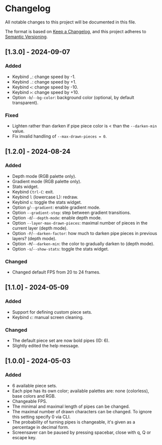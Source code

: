 # Changelog

All notable changes to this project will be documented in this file.

The format is based on [Keep a Changelog](https://keepachangelog.com/en/1.1.0/),
and this project adheres to [Semantic Versioning](https://semver.org/spec/v2.0.0.html).

## [1.3.0] - 2024-09-07

### Added

- Keybind `,`: change speed by -1.
- Keybind `.`: change speed by +1.
- Keybind `<`: change speed by -10.
- Keybind `>`: change speed by +10.
- Option `-b`/`--bg-color`: background color (optional, by default transparent).

### Fixed

- Lighten rather than darken if pipe piece color is < than the `--darken-min` value.
- Fix invalid handling of `--max-drawn-pieces = 0`.

## [1.2.0] - 2024-08-24

### Added

- Depth mode (RGB palette only).
- Gradient mode (RGB palette only).
- Stats widget.
- Keybind `Ctrl-C`: exit.
- Keybind `l` (lowercase L): redraw.
- Keybind `s`: toggle the stats widget.
- Option `g`/`--gradient`: enable gradient mode.
- Option `--gradient-step`: step between gradient transitions.
- Option `-d`/`--depth-mode`: enable depth mode.
- Option `--layer-max-drawn-pieces`: maximal number of pieces in the current layer (depth mode).
- Option `-F`/`--darken-factor`: how much to darken pipe pieces in previous layers? (depth mode).
- Option `-M`/`--darken-min`: the color to gradually darken to (depth mode).
- Option `-s`/`--show-stats`: toggle the stats widget.

### Changed

- Changed default FPS from 20 to 24 frames.

## [1.1.0] - 2024-05-09

### Added

- Support for defining custom piece sets.
- Keybind `c`: manual screen cleaning.

### Changed

- The default piece set are now bold pipes (ID: 6).
- Slightly edited the help message.

## [1.0.0] - 2024-05-03

### Added

- 6 available piece sets.
- Each pipe has its own color; available palettes are: none (colorless), base colors and RGB.
- Changeable FPS.
- The minimal and maximal length of pipes can be changed.
- The maximal number of drawn characters can be changed. To ignore this setting specify 0 via CLI.
- The probability of turning pipes is changeable, it's given as a percentage in decimal form.
- Screensaver can be paused by pressing spacebar, close with q, Q or escape key.
